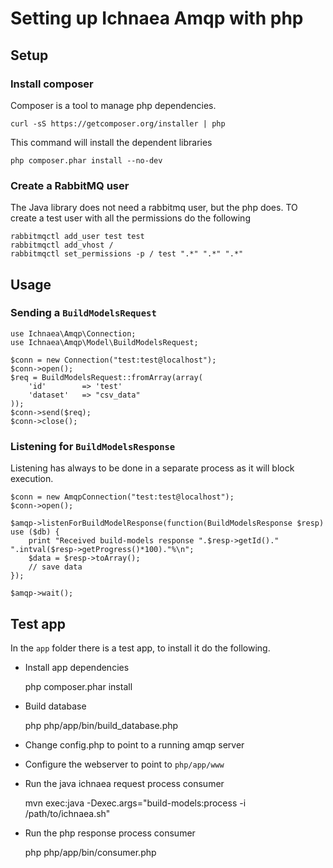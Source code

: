 Setting up Ichnaea Amqp with php
================================

Setup
-----

### Install composer

Composer is a tool to manage php dependencies.

    curl -sS https://getcomposer.org/installer | php

This command will install the dependent libraries

    php composer.phar install --no-dev

### Create a RabbitMQ user

The Java library does not need a rabbitmq user, but the php does.
TO create a test user with all the permissions do the following

    rabbitmqctl add_user test test
    rabbitmqctl add_vhost /
    rabbitmqctl set_permissions -p / test ".*" ".*" ".*" 

Usage
-----

### Sending a `BuildModelsRequest`

    use Ichnaea\Amqp\Connection;
	use Ichnaea\Amqp\Model\BuildModelsRequest;

	$conn = new Connection("test:test@localhost");
	$conn->open();
	$req = BuildModelsRequest::fromArray(array(
		'id'		=> 'test'
		'dataset'	=> "csv_data"
	));
	$conn->send($req);
	$conn->close();

### Listening for `BuildModelsResponse`

Listening has always to be done in a separate process as it will block execution.

	$conn = new AmqpConnection("test:test@localhost");
	$conn->open();

	$amqp->listenForBuildModelResponse(function(BuildModelsResponse $resp) use ($db) {
		print "Received build-models response ".$resp->getId()." ".intval($resp->getProgress()*100)."%\n";
		$data = $resp->toArray();
		// save data
	});

	$amqp->wait();


Test app
--------

In the `app` folder there is a test app, to install it do the following.

* Install app dependencies

    php composer.phar install

* Build database

    php php/app/bin/build_database.php

* Change config.php to point to a running amqp server

* Configure the webserver to point to `php/app/www`

* Run the java ichnaea request process consumer

    mvn exec:java -Dexec.args="build-models:process -i /path/to/ichnaea.sh"

* Run the php response process consumer

	php php/app/bin/consumer.php